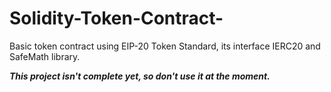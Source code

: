 # Solidity-Token-Contract-
Basic token contract using EIP-20 Token Standard, its interface IERC20 and SafeMath library.

**_This project isn't complete yet, so don't use it at the moment._**
